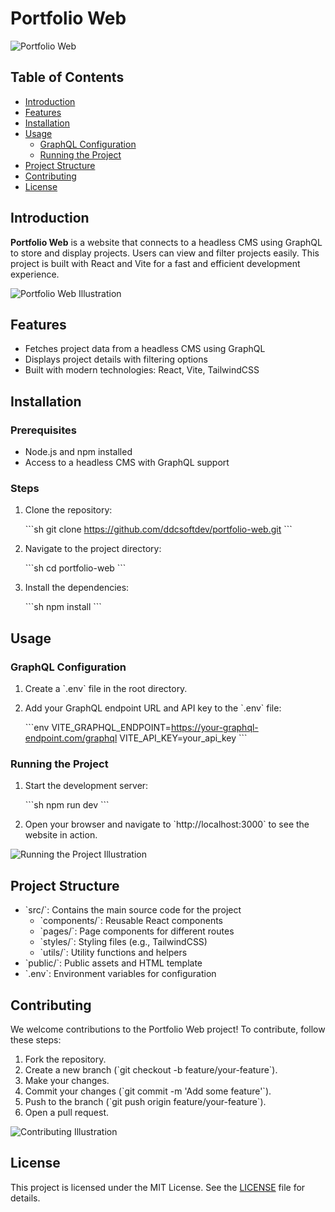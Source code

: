 
# Portfolio Web

![Portfolio Web](https://via.placeholder.com/150)

## Table of Contents

- [Introduction](#introduction)
- [Features](#features)
- [Installation](#installation)
- [Usage](#usage)
  - [GraphQL Configuration](#graphql-configuration)
  - [Running the Project](#running-the-project)
- [Project Structure](#project-structure)
- [Contributing](#contributing)
- [License](#license)

## Introduction

**Portfolio Web** is a website that connects to a headless CMS using GraphQL to store and display projects. Users can view and filter projects easily. This project is built with React and Vite for a fast and efficient development experience.

![Portfolio Web Illustration](https://via.placeholder.com/800x300)

## Features

- Fetches project data from a headless CMS using GraphQL
- Displays project details with filtering options
- Built with modern technologies: React, Vite, TailwindCSS

## Installation

### Prerequisites

- Node.js and npm installed
- Access to a headless CMS with GraphQL support

### Steps

1. Clone the repository:

   \`\`\`sh
   git clone https://github.com/ddcsoftdev/portfolio-web.git
   \`\`\`

2. Navigate to the project directory:

   \`\`\`sh
   cd portfolio-web
   \`\`\`

3. Install the dependencies:

   \`\`\`sh
   npm install
   \`\`\`

## Usage

### GraphQL Configuration

1. Create a \`.env\` file in the root directory.
2. Add your GraphQL endpoint URL and API key to the \`.env\` file:

   \`\`\`env
   VITE_GRAPHQL_ENDPOINT=https://your-graphql-endpoint.com/graphql
   VITE_API_KEY=your_api_key
   \`\`\`

### Running the Project

1. Start the development server:

   \`\`\`sh
   npm run dev
   \`\`\`

2. Open your browser and navigate to \`http://localhost:3000\` to see the website in action.

![Running the Project Illustration](https://via.placeholder.com/800x300)

## Project Structure

- \`src/\`: Contains the main source code for the project
  - \`components/\`: Reusable React components
  - \`pages/\`: Page components for different routes
  - \`styles/\`: Styling files (e.g., TailwindCSS)
  - \`utils/\`: Utility functions and helpers
- \`public/\`: Public assets and HTML template
- \`.env\`: Environment variables for configuration

## Contributing

We welcome contributions to the Portfolio Web project! To contribute, follow these steps:

1. Fork the repository.
2. Create a new branch (\`git checkout -b feature/your-feature\`).
3. Make your changes.
4. Commit your changes (\`git commit -m 'Add some feature'\`).
5. Push to the branch (\`git push origin feature/your-feature\`).
6. Open a pull request.

![Contributing Illustration](https://via.placeholder.com/800x300)

## License

This project is licensed under the MIT License. See the [LICENSE](LICENSE) file for details.
